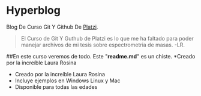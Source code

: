 # Hyperblog

Blog De Curso Git Y Github De [Platzi](http://platzi.com/ "Platzi").
>El Curso de  Git Y Guthub de Platzi es lo que me ha faltado para poder manejar archivos de mi tesis sobre espectrometria de masas.
>-LR.

##En este curso veremos de todo.
Este "**readme.md**" es un chiste.
*Creado por la increíble Laura Rosina
* Creado por la increíble Laura Rosina
* Incluye ejemplos en Windows Linux y Mac
* Disponible para todas las edades 
